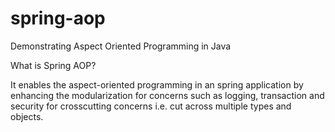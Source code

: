 # spring-aop
Demonstrating Aspect Oriented Programming in Java

What is Spring AOP?

It enables the aspect-oriented programming in an spring application by enhancing the modularization for concerns such as logging, transaction and security for crosscutting concerns i.e. cut across multiple types and objects.
